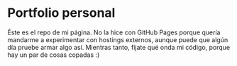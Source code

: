 # Portfolio personal

Éste es el repo de mi página. No la hice con GitHub Pages porque quería mandarme a experimentar con hostings externos, aunque puede que algún día pruebe armar algo así. Mientras tanto, fijate qué onda mi código, porque hay un par de cosas copadas :)

